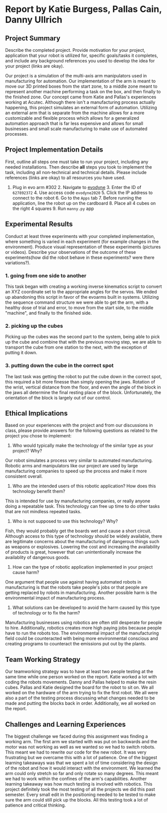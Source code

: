 # Report by Katie Burgess, Pallas Cain, Danny Ullrich

## Project Summary

Describe the completed project. Provide motivation for your project, application
that your robot is utilized for, specific goals/tasks it completes, and include
any background references you used to develop the idea for your project
(links are okay).

Our project is a simulation of the multi-axis arm manipulators used in
manufacturing for automation. Our implementation of the arm is meant to move
our 3D printed boxes from the start zone, to a middle zone meant to represent
another machine performing a task on the box, and then finally to the finished
zone. Our concept came from Katie and Pallas's experiences working at Acutec.
Although there isn't a manufacturing process actually happening, this project
simulates an external form of automation. Utilizing an external arm that is
separate from the machine allows for a more customizable and flexible process
which allows for a generalized automation approach that is far less expensive
and allows for small businesses and small scale manufacturing to make use of
automated processes.

## Project Implementation Details

First, outline all steps one must take to run your project, including any needed
installations. Then describe **all** steps you took to implement the task,
including all non-technical and technical details. Please include references
(links are okay) to all resources you have used.

1. Plug in evo arm #302 2. Navigate to [evodyne](https://evoarm.evodyne.co/) 3.
Enter the ID of `627892372` 4. Use access code `evodyne2020` 5. Click the IP
address to connect to the robot 6. Go to the `Apps` tab 7. Before running the
application, line the robot up on the cardboard 8. Place all 4 cubes on the
right 4 squares 9. Run `manny.py` app

## Experimental Results

Conduct at least three experiments with your completed implementation, where
something is varied in each experiment (for example changes in the
environment). Produce visual representation of these experiments (pictures or
videos). Describe your observations of the outcome of these experiments(how did
the robot behave in these experiments? were there variations?).

### 1. going from one side to another

This task began with creating a working inverse kinematics script to convert an
XYZ coordinate set to the appropriate angles for the servos. We ended up
abandoning this script in favor of the evoarms built in systems. Utilizing the
sequence command structure we were able to get the arm, with a healthy dose of
trial and error, to move from the start side, to the middle "machine", and
finally to the finished side. 

### 2. picking up the cubes

Picking up the cubes was the second part to the system, being able to pick up
the cube and combine that with the previous moving step, we are able to
transport the cube from one station to the next, with the exception of putting
it down.

### 3. putting down the cube in the correct spot

The last task was getting the robot to put the cube down in the correct spot,
this required a bit more finesse than simply opening the jaws. Rotation of the
wrist, vertical distance from the floor, and even the angle of the block in the
jaws all determine the final resting place of the block. Unfortunately, the
orientation of the block is largely out of our control.

## Ethical Implications

Based on your experiences with the project and from our discussions in class,
please provide answers for the following questions as related to the project
you chose to implement:

1. Who would typically make the technology of the similar type as your project?
Why?

Our robot simulates a process very similar to automated manufacturing. Robotic
arms and manipulators like our project are used by large manufacturing
companies to speed up the process and make it more consistent overall.

1. Who are the intended users of this robotic application? How does this
technology benefit them?

This is intended for use by manufacturing companies, or really anyone doing a
repeatable task. This technology can free up time to do other tasks that are
not mindless repeated tasks.

1. Who is not supposed to use this technology? Why?

Fish, they would probably get the boards wet and cause a short circuit. Although
access to this type of technology should be widely available, there are
legitimate concerns about the manufacturing of dangerous things such as weapons
or explosives. Lowering the cost and increasing the availability of products is
great, however that can unintentionally increase the availablity of dangerous
goods.

1. How can the type of robotic application implemented in your project cause
harm?

One argument that people use against having automated robots in manufacturing is
that the robots take people's jobs or that people are getting replaced by
robots in manufacturing. Another possible harm is the environmental impact of
manufacturing process.

1. What solutions can be developed to avoid the harm caused by this type of
technology or to fix the harm?

Manufacturing businesses using robotics are often still desperate for people to
hire. Additionally, robotics creates more high paying jobs because people have
to run the robots too. The environmental impact of the manufacturing field
could be counteracted with being more environmental conscious and creating
programs to counteract the emissions put out by the plants.

## Team Working Strategy

Our teamworking strategy was to have at least two people testing at the same
time while one person worked on the report. Katie worked a lot with coding the
robots movements. Danny and Pallas helped to make the resin cubes. Pallas and
Katie designed the board for the robot to sit on. We all worked on the hardware
of the arm trying to fix the first robot. We all were also a part of the
testing process discussing what changes needed to be made and putting the
blocks back in order. Additionally, we all worked on the report.

## Challenges and Learning Experiences

The biggest challenge we faced during this assignment was finding a working arm.
The first arm we started with was put on backwards and the motor was not
working as well as we wanted so we had to switch robots. This meant we had to
rewrite our code for the new robot. It was very frustrating but we overcame
this with a lot of patience. One of the biggest learning takeaways was that we
spent a lot of time considering the design of the robot and how it would
interact with the environment. We learned the arm could only stretch so far and
only rotate so many degrees. This meant we had to work within the confines of
the arm's capabilities. Another learning takeaway was how much testing is
involved with robotics. This project definitely took the most testing of all
the projects we did this past semester. Every small edit in the positioning
needed to be tested to make sure the arm could still pick up the blocks. All
this testing took a lot of patience and critical thinking.